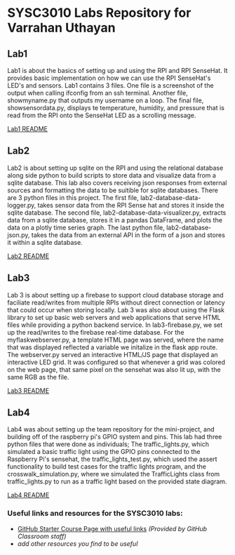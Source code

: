 # SYSC3010 Labs Repository for Varrahan Uthayan
## Lab1
Lab1 is about the basics of setting up and using the RPI and RPI SenseHat. It provides basic implementation on how we can use the RPI SenseHat's LED's and sensors. Lab1 contains 3 files. One file is a screenshot of the output when calling ifconfig from an ssh terminal. Another file, showmyname.py that outputs my username on a loop. The final file, showsensordata.py, displays te temperature, humidity, and pressure that is read from the RPI onto the SenseHat LED as a scrolling message.

[Lab1 README](./Lab1/README.md)

## Lab2
Lab2 is about setting up sqlite on the RPI and using the relational database along side python to build scripts to store data and visualize data from a sqlite database. This lab also covers receiving json responses from external sources and formatting the data to be suitible for sqlite databases. There are 3 python files in this project. The first file, lab2-database-data-logger.py, takes sensor data from the RPI Sense hat and stores it inside the sqlite database. The second file, lab2-database-data-visualizer.py, extracts data from a sqlite database, stores it in a pandas DataFrame, and plots the data on a plotly time series graph. The last python file, lab2-database-json.py, takes the data from an external API in the form of a json and stores it within a sqlite database.

[Lab2 README](./Lab2/README.md)

## Lab3
Lab 3 is about setting up a firebase to support cloud database storage and faciliate read/writes from multiple RPIs without direct connection or latency that could occur when storing locally. Lab 3 was also about using the Flask library to set up basic web servers and web applications that serve HTML files while providing a python backend service. In lab3-firebase.py, we set up the read/writes to the firebase real-time database. For the myflaskwebserver.py, a template HTML page was served, where the name that was displayed reflected a variable we initalize in the flask app route. The webserver.py served an interactive HTML/JS page that displayed an interactive LED grid. It was configured so that whenever a grid was colored on the web page, that same pixel on the sensehat was also lit up, with the same RGB as the file.

[Lab3 README](./Lab3/README.md)

## Lab4
Lab4 was about setting up the team repository for the mini-project, and building off of the raspberry pi's GPIO system and pins. This lab had three python files that were done as individuals; The traffic_lights.py, which simulated a basic traffic light using the GPIO pins connected to the Raspberry Pi's sensehat, the traffic_lights_test.py, which used the assert functionality to build test cases for the traffic lights program, and the crosswalk_simulation.py, where we simulated the TrafficLights class from traffic_lights.py to run as a traffic light based on the provided state diagram.

[Lab4 README](./Lab4/README.md)

### Useful links and resources for the SYSC3010 labs:
 - [GitHub Starter Course Page with useful links](GitHubStarter.md) *(Provided by GitHub Classroom staff)*
 - *add other resources you find to be useful*
